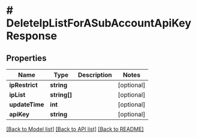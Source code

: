 # # DeleteIpListForASubAccountApiKeyResponse

## Properties

Name | Type | Description | Notes
------------ | ------------- | ------------- | -------------
**ipRestrict** | **string** |  | [optional]
**ipList** | **string[]** |  | [optional]
**updateTime** | **int** |  | [optional]
**apiKey** | **string** |  | [optional]

[[Back to Model list]](../../README.md#models) [[Back to API list]](../../README.md#endpoints) [[Back to README]](../../README.md)
